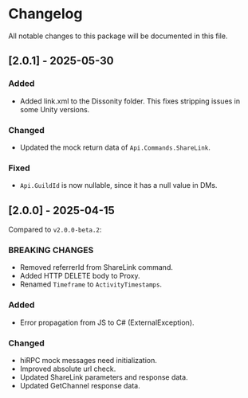 # Changelog

All notable changes to this package will be documented in this file.

## [2.0.1] - 2025-05-30

### Added

- Added link.xml to the Dissonity folder. This fixes stripping issues in some Unity versions.

### Changed

- Updated the mock return data of `Api.Commands.ShareLink`.

### Fixed

- `Api.GuildId` is now nullable, since it has a null value in DMs.

## [2.0.0] - 2025-04-15

Compared to `v2.0.0-beta.2`:

### BREAKING CHANGES

- Removed referrerId from ShareLink command.
- Added HTTP DELETE body to Proxy.
- Renamed `Timeframe` to `ActivityTimestamps`.

### Added

- Error propagation from JS to C# (ExternalException).

### Changed

- hiRPC mock messages need initialization.
- Improved absolute url check.
- Updated ShareLink parameters and response data.
- Updated GetChannel response data.